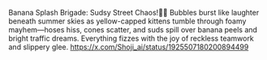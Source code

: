 Banana Splash Brigade: Sudsy Street Chaos!🧼🚿
Bubbles burst like laughter beneath summer skies as yellow-capped kittens tumble through foamy mayhem—hoses hiss, cones scatter, and suds spill over banana peels and bright traffic dreams. 
Everything fizzes with the joy of reckless teamwork and slippery glee.
https://x.com/Shoji_ai/status/1925507180200894499

